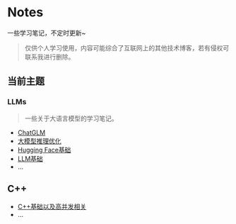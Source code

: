 # Notes
一些学习笔记，不定时更新~

> 仅供个人学习使用，内容可能综合了互联网上的其他技术博客，若有侵权可联系我进行删除。

## 当前主题

### LLMs

> 一些关于大语言模型的学习笔记。

- [ChatGLM](./LLMs/ChatGLM.md)
- [大模型推理优化](./LLMs/Inference_Optimization_calc_acc.md)
- [Hugging Face基础](./LLMs/HuggingFace.md)
- [LLM基础](./LLMs/LLMs.md)
- …

## C++

- [C++基础以及高并发相关](./C++/高并发.md)
- …
